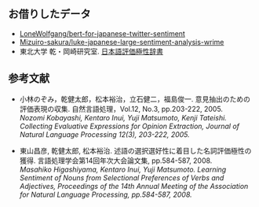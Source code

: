 ## お借りしたデータ
- [LoneWolfgang/bert-for-japanese-twitter-sentiment](https://huggingface.co/LoneWolfgang/bert-for-japanese-twitter-sentiment)
- [Mizuiro-sakura/luke-japanese-large-sentiment-analysis-wrime](https://huggingface.co/Mizuiro-sakura/luke-japanese-large-sentiment-analysis-wrime)  
- 東北大学 乾・岡崎研究室. [日本語評価極性辞書](https://www.cl.ecei.tohoku.ac.jp/Open_Resources-Japanese_Sentiment_Polarity_Dictionary.html)

## 参考文献
- 小林のぞみ，乾健太郎，松本裕治，立石健二，福島俊一. 意見抽出のための評価表現の収集. 自然言語処理，Vol.12, No.3, pp.203-222, 2005.  
  *Nozomi Kobayashi, Kentaro Inui, Yuji Matsumoto, Kenji Tateishi. Collecting Evaluative Expressions for Opinion Extraction, Journal of Natural Language Processing 12(3), 203-222, 2005.*

- 東山昌彦, 乾健太郎, 松本裕治. 述語の選択選好性に着目した名詞評価極性の獲得. 言語処理学会第14回年次大会論文集, pp.584-587, 2008.  
  *Masahiko Higashiyama, Kentaro Inui, Yuji Matsumoto. Learning Sentiment of Nouns from Selectional Preferences of Verbs and Adjectives, Proceedings of the 14th Annual Meeting of the Association for Natural Language Processing, pp.584-587, 2008.*
